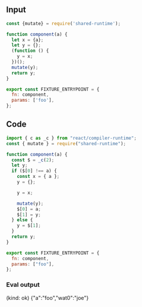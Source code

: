 
## Input

```javascript
const {mutate} = require('shared-runtime');

function component(a) {
  let x = {a};
  let y = {};
  (function () {
    y = x;
  })();
  mutate(y);
  return y;
}

export const FIXTURE_ENTRYPOINT = {
  fn: component,
  params: ['foo'],
};

```

## Code

```javascript
import { c as _c } from "react/compiler-runtime";
const { mutate } = require("shared-runtime");

function component(a) {
  const $ = _c(2);
  let y;
  if ($[0] !== a) {
    const x = { a };
    y = {};

    y = x;

    mutate(y);
    $[0] = a;
    $[1] = y;
  } else {
    y = $[1];
  }
  return y;
}

export const FIXTURE_ENTRYPOINT = {
  fn: component,
  params: ["foo"],
};

```
      
### Eval output
(kind: ok) {"a":"foo","wat0":"joe"}